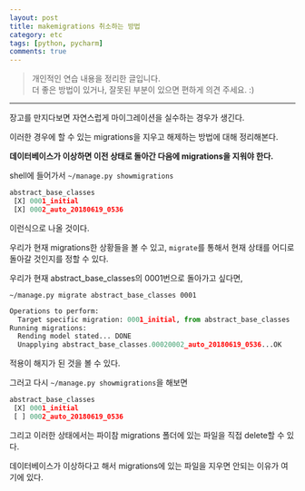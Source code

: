 ```yaml
---
layout: post
title: makemigrations 취소하는 방법
category: etc
tags: [python, pycharm]
comments: true
---
```


> 개인적인 연습 내용을 정리한 글입니다.      
> 더 좋은 방법이 있거나, 잘못된 부분이 있으면 편하게 의견 주세요. :)

<hr>

장고를 만지다보면 자연스럽게 마이그레이션을 실수하는 경우가 생긴다.

이러한 경우에 할 수 있는 migrations을 지우고 해제하는 방법에 대해 정리해본다.

**데이터베이스가 이상하면 이전 상태로 돌아간 다음에 migrations을 지워야 한다.**

shell에 들어가서 `~/manage.py showmigrations`

```python
abstract_base_classes
 [X] 0001_initial
 [X] 0002_auto_20180619_0536
```
이런식으로 나올 것이다.

우리가 현재 migrations한 상황들을 볼 수 있고, `migrate`를 통해서 현재 상태를 어디로 돌아갈 것인지를 정할 수 있다.

우리가 현재 abstract_base_classes의 0001번으로 돌아가고 싶다면,

`~/manage.py migrate abstract_base_classes 0001`

```python
Operations to perform:
  Target specific migration: 0001_initial, from abstract_base_classes
Running migrations:
  Rending model stated... DONE
  Unapplying abstract_base_classes.00020002_auto_20180619_0536...OK
```
적용이 해지가 된 것을 볼 수 있다.

그러고 다시 `~/manage.py showmigrations`을 해보면
```python
abstract_base_classes
 [X] 0001_initial
 [ ] 0002_auto_20180619_0536
```
그리고 이러한 상태에서는 파이참 migrations 폴더에 있는 파일을 직접 delete할 수 있다.

데이터베이스가 이상하다고 해서 migrations에 있는 파일을 지우면 안되는 이유가 여기에 있다.
